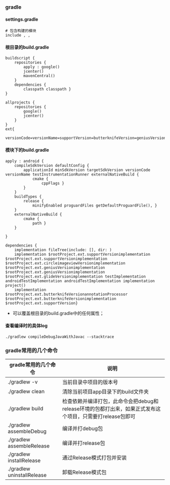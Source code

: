 ### gradle
#### settings.gradle
```
# 包含构建的模块
include , ,
```
#### 根目录的build.gradle
```
buildscript {
    repositories {
        apply : google()
        jcenter()
        mavenCentral()
    }
    dependencies {
        classpath classpath }
}

allprojects {
    repositories {
        google()
        jcenter()
    }
}
ext{
    versionCode=versionName=supportVersion=butterknifeVersion=geniusVersion=glideVersion=circleimageviewVersion=geniusVersion=}
```
#### 模块下的build.gradle
```
apply : android {
    compileSdkVersion defaultConfig {
        applicationId minSdkVersion targetSdkVersion versionCode versionName testInstrumentationRunner externalNativeBuild {
            cmake {
                cppFlags }
        }
    }
    buildTypes {
        release {
            minifyEnabled proguardFiles getDefaultProguardFile(), }
    }
    externalNativeBuild {
        cmake {
            path }
    }

}

dependencies {
    implementation fileTree(include: [], dir: )
    implementation $rootProject.ext.supportVersionimplementation $rootProject.ext.supportVersionimplementation $rootProject.ext.circleimageviewVersionimplementation $rootProject.ext.geniusVersionimplementation $rootProject.ext.geniusVersionimplementation $rootProject.ext.glideVersionimplementation testImplementation androidTestImplementation androidTestImplementation implementation project()
    implementation $rootProject.ext.butterknifeVersionannotationProcessor $rootProject.ext.butterknifeVersionimplementation $rootProject.ext.supportVersion}
```
+ 可以覆盖根目录的build.gradle中的任何属性；
#### 查看编译时的具体log

```
./gradlew compileDebugJavaWithJavac --stacktrace
```

### gradle常用的几个命令

|gradle常用的几个命令|说明|
|------|------|
|./gradlew -v|当前目录中项目的版本号|
|./gradlew clean|清除当前项目app目录下的build文件夹|
|./gradlew build|检查依赖并编译打包，此命令会把debug和release环境的包都打出来，如果正式发布这个项目，只需要打release包即可|
|./gradlew assembleDebug|编译并打debug包|
|./gradlew assembleRelease|编译并打release包|
|./gradlew installRelease|通过Release模式打包并安装|
|./gradlew uninstallRelease|卸载Release模式包|

